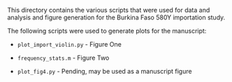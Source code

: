This directory contains the various scripts that were used for data and analysis and figure generation for the Burkina Faso 580Y importation study.

The following scripts were used to generate plots for the manuscript:

- `plot_import_violin.py` - Figure One
- `frequency_stats.m` - Figure Two

- `plot_fig4.py` - Pending, may be used as a manuscript figure

